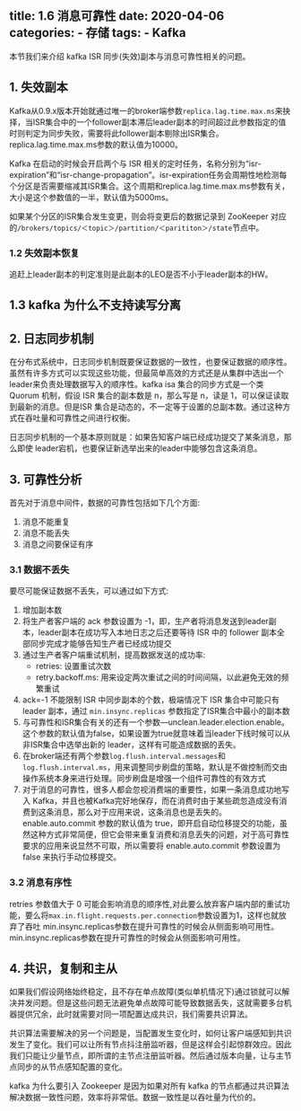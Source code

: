 title: 1.6 消息可靠性
date: 2020-04-06
categories:
    - 存储
tags:
    - Kafka
---

本节我们来介绍 kafka ISR 同步(失效)副本与消息可靠性相关的问题。
<!-- more -->

## 1. 失效副本
Kafka从0.9.x版本开始就通过唯一的broker端参数`replica.lag.time.max.ms`来抉择，当ISR集合中的一个follower副本滞后leader副本的时间超过此参数指定的值时则判定为同步失败，需要将此follower副本剔除出ISR集合。replica.lag.time.max.ms参数的默认值为10000。

Kafka 在启动的时候会开启两个与 ISR 相关的定时任务，名称分别为“isr-expiration”和“isr-change-propagation”。isr-expiration任务会周期性地检测每个分区是否需要缩减其ISR集合。这个周期和replica.lag.time.max.ms参数有关，大小是这个参数值的一半，默认值为5000ms。

如果某个分区的ISR集合发生变更，则会将变更后的数据记录到 ZooKeeper 对应的`/brokers/topics/＜topic＞/partition/＜parititon＞/state`节点中。

### 1.2 失效副本恢复
追赶上leader副本的判定准则是此副本的LEO是否不小于leader副本的HW。

## 1.3 kafka 为什么不支持读写分离


## 2. 日志同步机制
在分布式系统中，日志同步机制既要保证数据的一致性，也要保证数据的顺序性。虽然有许多方式可以实现这些功能，但最简单高效的方式还是从集群中选出一个leader来负责处理数据写入的顺序性。kafka isa 集合的同步方式是一个类 Quorum 机制，假设 ISR 集合的副本数是 n，那么写是 n，读是 1，可以保证读取到最新的消息。但是ISR 集合是动态的，不一定等于设置的总副本数。通过这种方式在吞吐量和可靠性之间进行权衡。


日志同步机制的一个基本原则就是：如果告知客户端已经成功提交了某条消息，那么即使 leader宕机，也要保证新选举出来的leader中能够包含这条消息。


## 3. 可靠性分析
首先对于消息中间件，数据的可靠性包括如下几个方面:
1. 消息不能重复 
2. 消息不能丢失
3. 消息之间要保证有序

### 3.1 数据不丢失
要尽可能保证数据不丢失，可以通过如下方式:
1. 增加副本数
2. 将生产者客户端的 ack 参数设置为 -1，即，生产者将消息发送到leader副本，leader副本在成功写入本地日志之后还要等待 ISR 中的 follower 副本全部同步完成才能够告知生产者已经成功提交
3. 通过生产者客户端重试机制，提高数据发送的成功率:
    - retries: 设置重试次数
    - retry.backoff.ms: 用来设定两次重试之间的时间间隔，以此避免无效的频繁重试
4. ack=-1 不能限制 ISR 中同步副本的个数，极端情况下  ISR 集合中可能只有 leader 副本，通过 `min.insync.replicas` 参数指定了ISR集合中最小的副本数
5. 与可靠性和ISR集合有关的还有一个参数—unclean.leader.election.enable。这个参数的默认值为false，如果设置为true就意味着当leader下线时候可以从非ISR集合中选举出新的 leader，这样有可能造成数据的丢失。
6. 在broker端还有两个参数`log.flush.interval.messages`和`log.flush.interval.ms`，用来调整同步刷盘的策略，默认是不做控制而交由操作系统本身来进行处理。同步刷盘是增强一个组件可靠性的有效方式
7. 对于消息的可靠性，很多人都会忽视消费端的重要性，如果一条消息成功地写入 Kafka，并且也被Kafka完好地保存，而在消费时由于某些疏忽造成没有消费到这条消息，那么对于应用来说，这条消息也是丢失的。enable.auto.commit 参数的默认值为 true，即开启自动位移提交的功能，虽然这种方式非常简便，但它会带来重复消费和消息丢失的问题，对于高可靠性要求的应用来说显然不可取，所以需要将 enable.auto.commit 参数设置为 false 来执行手动位移提交。

### 3.2 消息有序性
retries 参数值大于 0 可能会影响消息的顺序性,对此要么放弃客户端内部的重试功能，要么将`max.in.flight.requests.per.connection`参数设置为1，这样也就放弃了吞吐 min.insync.replicas参数在提升可靠性的时候会从侧面影响可用性。 min.insync.replicas参数在提升可靠性的时候会从侧面影响可用性。


## 4. 共识，复制和主从
如果我们假设网络始终稳定，且不存在单点故障(类似单机情况下)通过锁就可以解决并发问题。但是这些问题无法避免单点故障可能导致数据丢失，这就需要多台机器提供冗余，此时就需要对同一项配置达成共识，我们需要共识算法。

共识算法需要解决的另一个问题是，当配置发生变化时，如何让客户端感知到共识发生了变化。我们可以让所有节点抖注册监听器，但是这样会引起惊群效应。因此我们只能让少量节点，即所谓的主节点注册监听器。然后通过版本向量，让与主节点同步的从节点感知配置的变化。

kafka 为什么要引入 Zookeeper 是因为如果对所有 kafka 的节点都通过共识算法解决数据一致性问题，效率将非常低。数据一致性是以吞吐量为代价的。